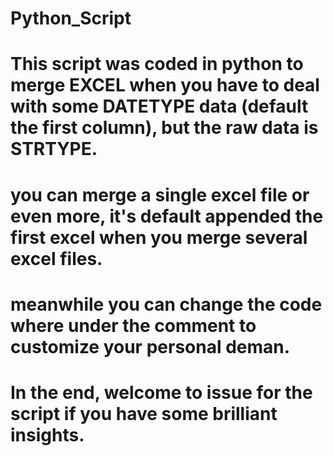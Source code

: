 # Python_Script
# This script was coded in python to merge EXCEL when you have to deal with some DATETYPE data (default the first column), but the raw data is STRTYPE.
# you can merge a single excel file or even more, it's default appended the first excel when you merge several excel files.
# meanwhile you can change the code where under the comment to customize your personal deman.
# In the end, welcome to issue for the script if you have some brilliant insights.
